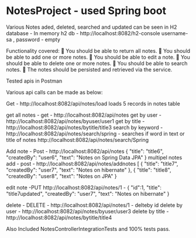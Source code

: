 # NotesProject - used Spring boot
Various Notes aded, deleted, searched and updated can be seen in H2 database - 
In memory h2 db - http://localhost:8082/h2-console
username-sa , password - empty

Functionality covered:
 You should be able to return all notes.
 You should be able to add one or more notes.
 You should be able to edit a note.
 You should be able to delete one or more notes.
 You should be able to search notes.
 The notes should be persisted and retrieved via the service.

Tested apis in Postman

Various api calls can be made as below:

Get - http://localhost:8082/api/notes/load
loads 5 records in notes table

get all notes - get - http://localhost:8082/api/notes
get by user  - http://localhost:8082/api/notes/byuser/user1
get by title - http://localhost:8082/api/notes/bytitle/title3
search by keyword - http://localhost:8082/api/notes/search/spring  - searches if word in text or title of notes
http://localhost:8082/api/notes/search/Spring


Add note - Post - http://localhost:8082/api/notes
{
        "title": "title6",
        "createdBy": "user6",
        "text": "Notes on Spring Data JPA"
    }
multipel notes add - post - http://localhost:8082/api/notes/addnotes
[
    {
        "title": "title7",
        "createdBy": "user7",
        "text": "Notes on hibernate"
    },
    {
        "title": "title8",
        "createdBy": "user8",
        "text": "Notes on JPA"
    }

edit note -PUT 
http://localhost:8082/api/notes/1 - 
   {
        "id":1,
        "title": "title7updated",
        "createdBy": "user7",
        "text": "Notes on hibernate"
    }

delete - DELETE - http://localhost:8082/api/notes/1 - delteby id
delete by user - http://localhost:8082/api/notes/byuser/user3
delete by title - http://localhost:8082/api/notes/bytitle/title4


Also Included NotesControllerIntegrationTests and 100% tests pass.
